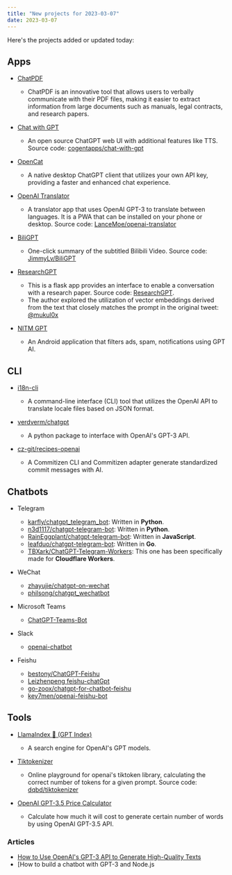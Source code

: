 ```yaml
---
title: "New projects for 2023-03-07"
date: 2023-03-07
---
```

Here's the projects added or updated today:

## Apps

- [ChatPDF](https://www.chatpdf.com/)
    - ChatPDF is an innovative tool that allows users to verbally communicate with their PDF files, making it easier to extract information from large documents such as manuals, legal contracts, and research papers.

- [Chat with GPT](chatwithgpt.netlify.app)
    - An open source ChatGPT web UI with additional features like TTS. Source code: [cogentapps/chat-with-gpt](https://github.com/cogentapps/chat-with-gpt)

- [OpenCat](https://opencat.app/)
    - A native desktop ChatGPT client that utilizes your own API key, providing a faster and enhanced chat experience.

- [OpenAI Translator](https://translator.lance.moe/)
    - A translator app that uses OpenAI GPT-3 to translate between languages. It is a PWA that can be installed on your phone or desktop. Source code: [LanceMoe/openai-translator](https://github.com/LanceMoe/openai-translator)

- [BiliGPT](https://b.jimmylv.cn/)
    - One-click summary of the subtitled Bilibili Video. Source code: [JimmyLv/BiliGPT](https://github.com/JimmyLv/BiliGPT)

- [ResearchGPT](https://researchgpt.ue.r.appspot.com/)
    - This is a flask app provides an interface to enable a conversation with a research paper. Source code: [ResearchGPT](https://github.com/mukulpatnaik/researchgpt).
    - The author explored the utilization of vector embeddings derived from the text that closely matches the prompt in the original tweet: [@mukul0x](https://twitter.com/mukul0x/status/1625673579399446529)

- [NITM GPT](https://github.com/deskbtm/nitmgpt)
    - An Android application that filters ads, spam, notifications using GPT AI.


## CLI

- [i18n-cli](https://github.com/pandodao/i18n-cli)
    - A command-line interface (CLI) tool that utilizes the OpenAI API to translate locale files based on JSON format.

- [verdverm/chatgpt](https://github.com/verdverm/chatgpt)
    - A python package to interface with OpenAI's GPT-3 API.

- [cz-git/recipes-openai](https://cz-git.qbb.sh/recipes/openai)
    - A Commitizen CLI and Commitizen adapter generate standardized commit messages with AI. 

## Chatbots

- Telegram
    - [karfly/chatgpt\_telegram\_bot](https://github.com/karfly/chatgpt_telegram_bot): Written in **Python**.
    - [n3d1117/chatgpt-telegram-bot](https://github.com/n3d1117/chatgpt-telegram-bot): Written in **Python**.
    - [RainEggplant/chatgpt-telegram-bot](https://github.com/RainEggplant/chatgpt-telegram-bot): Written in **JavaScript**.
    - [leafduo/chatgpt-telegram-bot](https://github.com/leafduo/chatgpt-telegram-bot): Written in **Go**.
    - [TBXark/ChatGPT-Telegram-Workers](https://github.com/TBXark/ChatGPT-Telegram-Workers): This one has been specifically made for **Cloudflare Workers**.

- WeChat
    - [zhayujie/chatgpt-on-wechat](https://github.com/zhayujie/chatgpt-on-wechat)
    - [philsong/chatgpt_wechatbot](https://github.com/philsong/chatgpt_wechatbot)

- Microsoft Teams
    - [ChatGPT-Teams-Bot](https://github.com/ashishsinghbaghel/ChatGPT-Teams-Bot)

- Slack
    - [openai-chatbot](https://github.com/david-cao/openai-chatbot)

- Feishu
    - [bestony/ChatGPT-Feishu](https://github.com/bestony/ChatGPT-Feishu)
    - [Leizhenpeng feishu-chatGpt](https://github.com/Leizhenpeng/feishu-chatGpt)
    - [go-zoox/chatgpt-for-chatbot-feishu](https://github.com/go-zoox/chatgpt-for-chatbot-feishu)
    - [key7men/openai-feishu-bot](https://github.com/key7men/openai-feishu-bot)

## Tools

- [LlamaIndex 🦙 \(GPT Index\)](https://github.com/jerryjliu/gpt_index)
    - A search engine for OpenAI's GPT models.

- [Tiktokenizer](https://tiktokenizer.z22.web.core.windows.net/)
    - Online playground for openai's tiktoken library, calculating the correct number of tokens for a given prompt. Source code: [dqbd/tiktokenizer](https://github.com/dqbd/tiktokenizer)

- [OpenAI GPT-3.5 Price Calculator](https://openai.deepakness.com/)
    - Calculate how much it will cost to generate certain number of words by using OpenAI GPT-3.5 API.

### Articles

- [How to Use OpenAI's GPT-3 API to Generate High-Quality Texts](https://towardsdatascience.com/how-to-use-openais-gpt-3-api-to-generate-high-quality-texts-in-python-2bc0b18a8a8a)
- [How to build a chatbot with GPT-3 and Node.js
